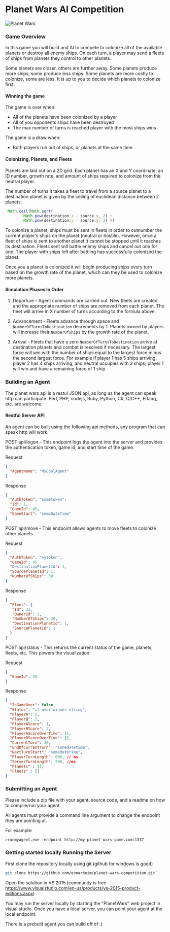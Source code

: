 

# Planet Wars AI Competition

![Planet Wars](https://zippy.gfycat.com/BraveBlushingImpala.gif)

### Game Overview

In this game you will build and AI to compete to colonize all of the available planets or destroy all enemy ships. On each turn, a player may send a fleets of ships from planets they control to other planets. 

Some planets are closer, others are further away. Some planets produce more ships, some produce less ships. Some planets are more costly to colonize, some are less. It is up to you to decide which planets to colonize first.

#### Winning the game

The game is over when:

* All of the planets have been colonized by a player
* All of you opponents ships have been destroyed
* The max number of turns is reached player with the most ships wins

The game is a draw when:

* Both players run out of ships, or planets at the same time

#### Colonizing, Planets, and Fleets

Planets are laid out on a 2D grid. Each planet has an X and Y coordinate, an ID number, growth rate, and amount of ships required to colonize from the neutral player.

The number of turns it takes a fleet to travel from a source planet to a destination planet is given by the ceiling of euclidean distance between 2 planets:
```javascript
 Math.ceil(Math.sqrt(
        Math.pow(destination.x - source.x, 2) + 
        Math.pow(destination.y - source.y, 2) ))
```

To colonize a planet, ships must be sent in fleets in order to outnumber the current player's ships on the planet (neutral or hostile). However, once a fleet of ships is sent to another planet it cannot be stopped until it reaches its destination. Fleets sent will battle enemy ships and cancel out one for one. The player with ships left after battling has successfully colonized the planet.

Once you a planet is colonized it will begin producing ships every turn based on the growth rate of the planet, which can they be used to colonize more planets.

#### Simulation Phases In Order

1. Departure - Agent commands are carried out. New fleets are created and the appropriate number of ships are removed from each planet. The fleet will arrive in X number of turns according to the formula above.

2. Advancement - Fleets advance through space and `NumberOfTurnsToDestination` decrements by 1. Planets owned by players will increase their `NumberOfShips` by the growth rate of the planet.

3. Arrival - Fleets that have a zero `NumberOfTurnsToDestination` arrive at destination planets and combat is resolved if necessary. The largest force will win with the number of ships equal to the largest force minus the second largest force. For example if player 1 has 5 ships arriving, player 2 has 4 ships arriving, and neutral occupies with 3 ships; player 1 will win and have a remaining force of 1 ship.
 

### Building an Agent

The planet wars api is a restul JSON api, as long as the agent can speak http can participate. Perl, PHP, nodejs, Ruby, Python, C#, C/C++, Erlang, etc. are welcome.

#### Restful Server API

An agent can be built using the following api methods, any program that can speak http will work.

POST api/logon - This endpoint logs the agent into the server and provides the authentication token, game id, and start time of the game.

Request
```json
{
  "AgentName": "MyCoolAgent"
}
```

Response
```json
{
  "AuthToken": "sometoken",
  "Id": 1,
  "GameId": 45,
  "GameStart": "someDateTime"
}
```

POST api/move - This endpoint allows agents to move fleets to colonize other planets

Request
```json
{
  "AuthToken": "mytoken",
  "GameId": 45
  "DestinationPlanetId": 1,
  "SourcePlanetId": 1,
  "NumberOfShips": 30
}
```

Response
```json
{
  "Fleet": {
   "Id": 22,
   "OwnerId": 1,
   "NumberOfShips": 30,
   "DestinationPlanetId": 1,
   "SourcePlanetId": 1
  }
}
```

POST api/status - This returns the current status of the game, planets, fleets, etc. This powers the visualization.

Request
```json
{
  "GameId": 45
}
```

Response
```json
{
  "IsGameOver": false,
  "Status": "if over winner string",
  "PlayerA": 1,
  "PlayerB": 2,
  "PlayerAScore": 1,
  "PlayerBScore": 2,
  "PlayerAScoreOverTime": [],
  "PlayerBScoreOverTime": [],
  "CurrentTurn": 30,
  "EndOfCurrentTurn": "somedatetime",
  "NextTurnStart": "somedatetime",
  "PlayerTurnLength": 600, // ms
  "ServerTurnLength": 200, //ms
  "Planets" : [],
  "Fleets" : []
}
```

### Submitting an Agent

Please include a zip file with your agent, source code, and a readme on how to compile/run your agent.

All agents must provide a command line argument to change the endpoint they are pointing at.

For example:
```bash
>runmyagent.exe -endpoint http://my-planet-wars-game.com:1337
```

### Getting started locally Running the Server
 
First clone the repository locally using git (github for windows is good)

```bash
git clone https://github.com/eonarheim/planet-wars-competition.git`
```

Open the solution in VS 2015 (community is free https://www.visualstudio.com/en-us/products/vs-2015-product-editions.aspx)

You may run the server locally by starting the "PlanetWars" web project in visual studio. Once you have a local server, you can point your agent at the local endpoint.

There is a prebuilt agent you can build off of :)




